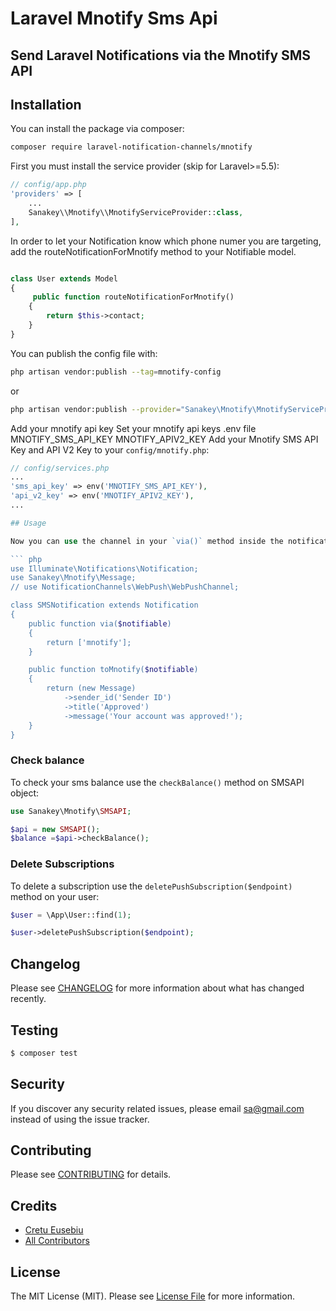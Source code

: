 # Laravel Mnotify Sms Api

## Send Laravel Notifications via the Mnotify SMS API

## Installation

You can install the package via composer:

``` bash
composer require laravel-notification-channels/mnotify
```

First you must install the service provider (skip for Laravel>=5.5):

``` php
// config/app.php
'providers' => [
    ...
    Sanakey\\Mnotify\\MnotifyServiceProvider::class,
],
```

In order to let your Notification know which phone numer you are targeting, add the routeNotificationForMnotify method to your Notifiable model.

``` php

class User extends Model
{
     public function routeNotificationForMnotify()
    {
        return $this->contact;
    }
}
```


You can publish the config file with:

```bash
php artisan vendor:publish --tag=mnotify-config
```
or
```bash
php artisan vendor:publish --provider="Sanakey\Mnotify\MnotifyServiceProvider" --tag="mnotify-config"
```

Add your mnotify api key 
Set your mnotify api keys  .env file
MNOTIFY_SMS_API_KEY
MNOTIFY_APIV2_KEY
Add your Mnotify SMS API Key and API V2 Key to your `config/mnotify.php`:

```php
// config/services.php
...
'sms_api_key' => env('MNOTIFY_SMS_API_KEY'),
'api_v2_key' => env('MNOTIFY_APIV2_KEY'),
...

## Usage

Now you can use the channel in your `via()` method inside the notification as well as send an sms notification using the mnotify api:

``` php
use Illuminate\Notifications\Notification;
use Sanakey\Mnotify\Message;
// use NotificationChannels\WebPush\WebPushChannel;

class SMSNotification extends Notification
{
    public function via($notifiable)
    {
        return ['mnotify'];
    }

    public function toMnotify($notifiable)
    {
        return (new Message)
            ->sender_id('Sender ID')
            ->title('Approved')
            ->message('Your account was approved!');
    }
}
```


### Check balance

To check your sms balance use the `checkBalance()` method on SMSAPI object:

``` php
use Sanakey\Mnotify\SMSAPI;

$api = new SMSAPI();
$balance =$api->checkBalance();
```

### Delete Subscriptions

To delete a subscription use the `deletePushSubscription($endpoint)` method on your user:

``` php
$user = \App\User::find(1);

$user->deletePushSubscription($endpoint);
```

## Changelog

Please see [CHANGELOG](CHANGELOG.md) for more information about what has changed recently.

## Testing

``` bash
$ composer test
```

## Security

If you discover any security related issues, please email sa@gmail.com instead of using the issue tracker.

## Contributing

Please see [CONTRIBUTING](CONTRIBUTING.md) for details.

## Credits

- [Cretu Eusebiu](https://github.com/cretueusebiu)
- [All Contributors](../../contributors)

## License

The MIT License (MIT). Please see [License File](LICENSE.md) for more information.